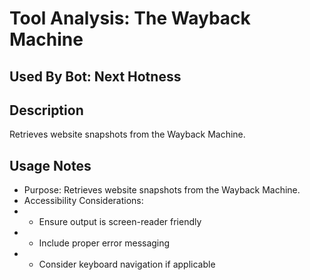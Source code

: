 # Tool Analysis: The Wayback Machine

## Used By Bot: Next Hotness

## Description
Retrieves website snapshots from the Wayback Machine.


## Usage Notes
- Purpose: Retrieves website snapshots from the Wayback Machine.
- Accessibility Considerations:
- - Ensure output is screen-reader friendly
- - Include proper error messaging
- - Consider keyboard navigation if applicable
